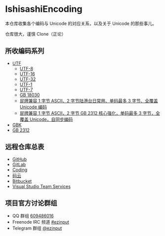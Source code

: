 # IshisashiEncoding
本仓库收集各个编码与 Unicode 的对应关系，以及关于 Unicode 的那些事儿。

仓库很大，谨慎 Clone（正论）

## 所收编码系列
- [UTF](https://github.com/mrhso/IshisashiEncoding/tree/master/UTF)
    - [UTF-8](https://github.com/mrhso/IshisashiEncoding/tree/master/UTF/UTF-8)
    - [UTF-16](https://github.com/mrhso/IshisashiEncoding/tree/master/UTF/UTF-16)
    - [UTF-32](https://github.com/mrhso/IshisashiEncoding/tree/master/UTF/UTF-32)
    - [UTF-1](https://github.com/mrhso/IshisashiEncoding/tree/master/UTF/UTF-1)
    - [UTF-7](https://github.com/mrhso/IshisashiEncoding/tree/master/UTF/UTF-7)
    - [GB 18030](https://github.com/mrhso/IshisashiEncoding/tree/master/UTF/GB%2018030)
    - [屁牌兼容 1 字节 ASCII、2 字节陆港台日常用、单码最多 3 字节、全覆盖 Unicode 编码](https://github.com/mrhso/IshisashiEncoding/tree/master/UTF/Farter)
    - [屁牌兼容 1 字节 ASCII，2 字节 GB 2312 核心强化，单码最多 3 字节，全覆盖 Unicode，自同步编码](https://github.com/mrhso/IshisashiEncoding/tree/master/UTF/Farter%202312)
- [GBK](https://github.com/mrhso/IshisashiEncoding/tree/master/GBK)
- [GB 2312](https://github.com/mrhso/IshisashiEncoding/tree/master/GB%202312)

## 远程仓库总表
- [GitHub](https://github.com/mrhso/IshisashiEncoding)
- [GitLab](https://gitlab.com/mrhso/IshisashiEncoding)
- [Coding](https://coding.net/u/mrhso/p/IshisashiEncoding/git)
- [码云](https://gitee.com/mrhso/IshisashiEncoding)
- [Bitbucket](https://bitbucket.org/mrhso/ishisashiencoding)
- [Visual Studio Team Services](https://mrhso.visualstudio.com/IshisashiEncoding)

## 项目官方讨论群组
- QQ 群组 [609486016](https://jq.qq.com/?_wv=1027&k=5UoCrbI)
- Freenode IRC 频道 [#ezinput](https://webchat.freenode.net/?channels=%23ezinput)
- Telegram 群组 [@ezinput](https://t.me/ezinput)

